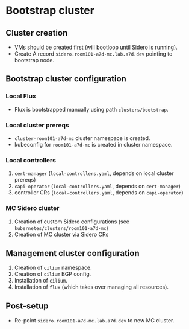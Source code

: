 # Bootstrap cluster

## Cluster creation

- VMs should be created first (will bootloop until Sidero is running).
- Create A record `sidero.room101-a7d-mc.lab.a7d.dev` pointing to bootstrap node.

## Bootstrap cluster configuration

### Local Flux

- Flux is bootstrapped manually using path `clusters/bootstrap`.

### Local cluster prereqs

- `cluster-room101-a7d-mc` cluster namespace is created.
- kubeconfig for `room101-a7d-mc` is created in cluster namespace.

### Local controllers

1. `cert-manager` (`local-controllers.yaml`, depends on local cluster prereqs)
2. `capi-operator` (`local-controllers.yaml`, depends on `cert-manager`)
3. controller CRs (`local-controllers.yaml`, depends on `capi-operator`)

### MC Sidero cluster

1. Creation of custom Sidero configurations (see `kubernetes/clusters/room101-a7d-mc`)
2. Creation of MC cluster via Sidero CRs

## Management cluster configuration

1. Creation of `cilium` namespace.
2. Creation of `cilium` BGP config.
3. Installation of `cilium`.
4. Installation of `flux` (which takes over managing all resources).

## Post-setup

- Re-point `sidero.room101-a7d-mc.lab.a7d.dev` to new MC cluster.
